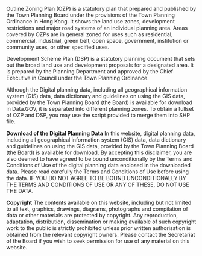 Outline Zoning Plan (OZP) is a statutory plan that prepared and published by the Town Planning Board under the provisions of the Town Planning Ordinance in Hong Kong. It shows the land use zones, development restrictions and major road systems of an individual planning area. Areas covered by OZPs are in general zoned for uses such as residential, commercial, industrial, green belt, open space, government, institution or community uses, or other specified uses.

Development Scheme Plan (DSP) is a statutory planning document that sets out the broad land use and development proposals for a designated area. It is prepared by the Planning Department and approved by the Chief Executive in Council under the Town Planning Ordinance.

Although the Digital planning data, including all geographical information system (GIS) data, data dictionary and guidelines on using the GIS data, provided by the Town Planning Board (the Board) is available for download in Data.GOV, it is separated into different planning zones. To obtain a fullset of OZP and DSP, you may use the script provided to merge them into SHP file.

**Download of the Digital Planning Data**
In this website, digital planning data, including all geographical information system (GIS) data, data dictionary and guidelines on using the GIS data, provided by the Town Planning Board (the Board) is available for download. By accepting this disclaimer, you are also deemed to have agreed to be bound unconditionally by the Terms and Conditions of Use of the digital planning data enclosed in the downloaded data. Please read carefully the Terms and Conditions of Use before using the data. IF YOU DO NOT AGREE TO BE BOUND UNCONDITIONALLY BY THE TERMS AND CONDITIONS OF USE OR ANY OF THESE, DO NOT USE THE DATA.

**Copyright**
The contents available on this website, including but not limited to all text, graphics, drawings, diagrams, photographs and compilation of data or other materials are protected by copyright. Any reproduction, adaptation, distribution, dissemination or making available of such copyright work to the public is strictly prohibited unless prior written authorisation is obtained from the relevant copyright owners. Please contact the Secretariat of the Board if you wish to seek permission for use of any material on this website.
